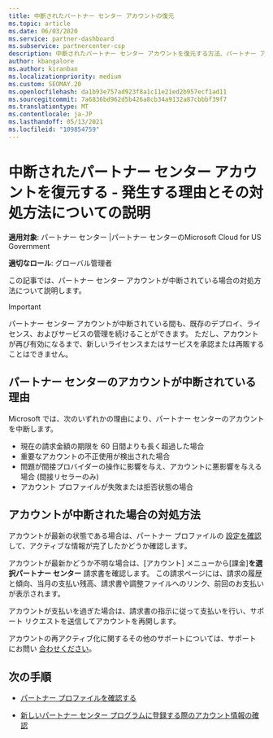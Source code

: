 ```yaml
---
title: 中断されたパートナー センター アカウントの復元
ms.topic: article
ms.date: 06/03/2020
ms.service: partner-dashboard
ms.subservice: partnercenter-csp
description: 中断されたパートナー センター アカウントを復元する方法、パートナー アカウントが中断される理由、および中断されたアカウントを使用する方法について説明します。
author: kbangalore
ms.author: kiranban
ms.localizationpriority: medium
ms.custom: SEOMAY.20
ms.openlocfilehash: da1b93e757ad923f8a1c11e21ed2b957ecf1ad11
ms.sourcegitcommit: 7a6836bd962d5b426a8cb34a9132a87cbbbf39f7
ms.translationtype: MT
ms.contentlocale: ja-JP
ms.lasthandoff: 05/13/2021
ms.locfileid: "109854759"
---
```

# <a name="restore-a-suspended-partner-center-account---learn-why-it-happens-and-what-to-do-about-it"></a>中断されたパートナー センター アカウントを復元する - 発生する理由とその対処方法についての説明

**適用対象**: パートナー センター |パートナー センターのMicrosoft Cloud for US Government

**適切なロール**: グローバル管理者

この記事では、パートナー センター アカウントが中断されている場合の対処方法について説明します。

> [!IMPORTANT]  
> パートナー センター アカウントが中断されている間も、既存のデプロイ、ライセンス、およびサービスの管理を続けることができます。 ただし、アカウントが再び有効になるまで、新しいライセンスまたはサービスを承認または再販することはできません。

## <a name="why-partner-center-accounts-are-suspended"></a>パートナー センターのアカウントが中断されている理由

Microsoft では、次のいずれかの理由により、パートナー センターのアカウントを中断します。

- 現在の請求金額の期限を 60 日間よりも長く超過した場合
- 重要なアカウントの不正使用が検出された場合
- 問題が間接プロバイダーの操作に影響を与え、アカウントに悪影響を与える場合 (間接リセラーのみ)
- アカウント プロファイルが失敗または拒否状態の場合

## <a name="what-to-do-if-your-account-is-suspended"></a>アカウントが中断された場合の対処方法

アカウントが最新の状態である場合は、パートナー プロファイルの [設定を確認](https://partner.microsoft.com/pcv/accountsettings/partnerprofile) して、アクティブな情報が完了したかどうか確認します。 

アカウントが最新かどうか不明な場合は、[アカウント] メニューから[課金]**を選択パートナー センター** 請求書を確認します。 この請求ページには、請求の履歴と傾向、当月の支払い残高、請求書や調整ファイルへのリンク、前回のお支払いが表示されます。

アカウントが支払いを過ぎた場合は、請求書の指示に従って支払いを行い、サポート リクエストを送信してアカウントを再開します。 

アカウントの再アクティブ化に関するその他のサポートについては、サポート にお問い [合わせください](https://partner.microsoft.com/dashboard/support/csp/servicerequests/create)。

## <a name="next-steps"></a>次の手順

- [パートナー プロファイルを確認する](update-your-partner-profile.md)

- [新しいパートナー センター プログラムに登録する際のアカウント情報の確認](verification-responses.md)
